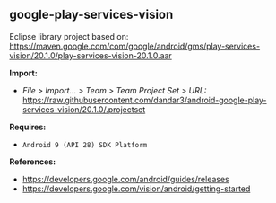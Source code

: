 ## google-play-services-vision

Eclipse library project based on:<br/>
https://maven.google.com/com/google/android/gms/play-services-vision/20.1.0/play-services-vision-20.1.0.aar

**Import:**
- _File > Import... > Team > Team Project Set > URL:_<br/>
  https://raw.githubusercontent.com/dandar3/android-google-play-services-vision/20.1.0/.projectset

**Requires:**
- `Android 9 (API 28) SDK Platform`

**References:**
- https://developers.google.com/android/guides/releases
- https://developers.google.com/vision/android/getting-started